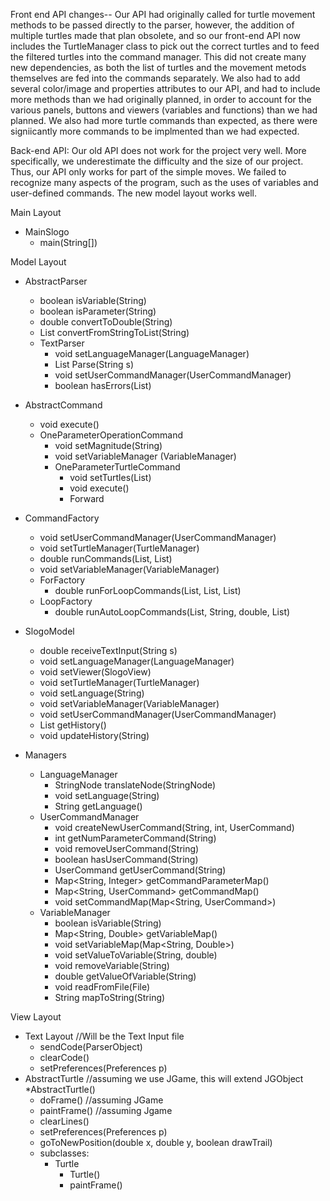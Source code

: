 Front end API changes-- Our API had originally called for turtle movement methods to be passed directly to the parser, however, the addition of multiple turtles made that plan obsolete, and so our front-end API now includes the TurtleManager class to pick out the correct turtles and to feed the filtered turtles into the command manager. This did not create many new dependencies, as  both the list of turtles and the movement metods themselves are fed into the commands separately. 
We also had to add several color/image and properties attributes to our API, and had to include more methods than we had originally planned, in order to account for the various panels, buttons and viewers (variables and functions) than we had planned. We also had more turtle commands than expected, as there were signiicantly more commands to be implmented than we had expected.

Back-end API: Our old API does not work for the project very well. More specifically, we underestimate the difficulty and the size of our project. Thus, our API only works for part of the simple moves. We failed to recognize many aspects of the program, such as the uses of variables and user-defined commands. The new model layout works well. 

Main Layout
  * MainSlogo 
    * main(String[])

Model Layout
  * AbstractParser
    * boolean isVariable(String)
    * boolean isParameter(String)
    * double convertToDouble(String)
    * List<String> convertFromStringToList(String)
    * TextParser
      * void setLanguageManager(LanguageManager)
      * List<String> Parse(String s)
      * void setUserCommandManager(UserCommandManager)
      * boolean hasErrors(List<StringNode>)

  * AbstractCommand
    * void execute()
    * OneParameterOperationCommand
      * void setMagnitude(String)
      * void setVariableManager (VariableManager)
      * OneParameterTurtleCommand
        * void setTurtles(List<Turtle>)
        * void execute()
        * Forward 

  * CommandFactory
    * void setUserCommandManager(UserCommandManager)
    * void setTurtleManager(TurtleManager)
    * double runCommands(List<StringNode>, List<Turtle>)
    * void setVariableManager(VariableManager)
    * ForFactory
      * double runForLoopCommands(List<StringNode>, List<StringNode>, List<Turtle>)
    * LoopFactory
      * double runAutoLoopCommands(List<StringNode>, String, double, List<Turtle>)

  * SlogoModel
    * double receiveTextInput(String s)
    * void setLanguageManager(LanguageManager)
    * void setViewer(SlogoView)
    * void setTurtleManager(TurtleManager)
    * void setLanguage(String)
    * void setVariableManager(VariableManager)
    * void setUserCommandManager(UserCommandManager)
    * List<String> getHistory()
    * void updateHistory(String)

  * Managers
    * LanguageManager
      * StringNode translateNode(StringNode)
      * void setLanguage(String)
      * String getLanguage()
    * UserCommandManager
      * void createNewUserCommand(String, int, UserCommand) 
      * int getNumParameterCommand(String)
      * void removeUserCommand(String)
      * boolean hasUserCommand(String)
      * UserCommand getUserCommand(String)
      * Map<String, Integer> getCommandParameterMap()
      * Map<String, UserCommand> getCommandMap()
      * void setCommandMap(Map<String, UserCommand>)
    * VariableManager
      * boolean isVariable(String)
      * Map<String, Double> getVariableMap()
      * void setVariableMap(Map<String, Double>)
      * void setValueToVariable(String, double)
      * void removeVariable(String)
      * double getValueOfVariable(String)
      * void readFromFile(File)
      * String mapToString(String)

View Layout
  * Text Layout //Will be the Text Input file
     * sendCode(ParserObject)
     * clearCode()
     * setPreferences(Preferences p)
  * AbstractTurtle //assuming we use JGame, this will extend JGObject
    *AbstractTurtle()
    * doFrame() //assuming JGame
    * paintFrame() //assuming Jgame
    * clearLines()
    * setPreferences(Preferences p)
    * goToNewPosition(double x, double y, boolean drawTrail)
    * subclasses:
      * Turtle
        * Turtle()
        * paintFrame()
